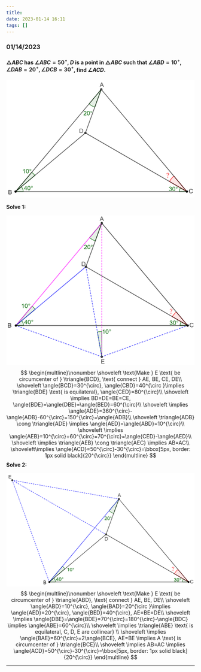 ```yaml
---
title:
date: 2023-01-14 16:11
tags: []
---
```


### 01/14/2023

#### $\triangle{ABC}$ has $\angle{ABC}=50^{\circ}$, $D$ is a point in $\triangle{ABC}$ such that $\angle{ABD}=10^{\circ}, \angle{DAB}=20^{\circ}, \angle{DCB}=30^{\circ}$, find $\angle{ACD}$.

![image-20230114161720898](/assets/images/2023/image-20230114161720898.png)

**Solve 1:**

![image-20230114163420593](/assets/images/2023/image-20230114161807620.png)
$$
\begin{multline}\nonumber
\shoveleft \text{Make } E \text{ be circumcenter of } \triangle{BCD}, \text{ connect } AE, BE, CE, DE\\
\shoveleft \angle{BCD}=30^{\circ}, \angle{CBD}=40^{\circ }\implies \triangle{BDE} \text{ is equilateral}, \angle{CED}=80^{\circ}\\
\shoveleft \implies BD=DE=BE=CE, \angle{BDE}=\angle{DBE}=\angle{BED}=60^{\circ}\\
\shoveleft \implies \angle{ADE}=360^{\circ}-\angle{ADB}-60^{\circ}=150^{\circ}=\angle{ADB}\\
\shoveleft \triangle{ADB} \cong \triangle{ADE} \implies \angle{AED}=\angle{ABD}=10^{\circ}\\
\shoveleft \implies \angle{AEB}=10^{\circ}+60^{\circ}=70^{\circ}=\angle{CED}-\angle{AED}\\
\shoveleft \implies \triangle{AEB} \cong \triangle{AEC} \implies AB=AC\\
\shoveleft\implies \angle{ACD}=50^{\circ}-30^{\circ}=\bbox[5px, border: 1px solid black]{20^{\circ}}
\end{multline}
$$
**Solve 2:**

![image-20230114164042713](/assets/images/2023/image-20230114164042713.png)
$$
\begin{multline}\nonumber
\shoveleft \text{Make } E \text{ be circumcenter of } \triangle{ABD}, \text{ connect } AE, BE, DE\\
\shoveleft \angle{ABD}=10^{\circ}, \angle{BAD}=20^{\circ }\implies \angle{AED}=20^{\circ}, \angle{BED}=40^{\circ}, AE=BE=DE\\
\shoveleft \implies \angle{DBE}=\angle{BDE}=70^{\circ}=180^{\circ}-\angle{BDC} \implies \angle{ABE}=60^{\circ}\\
\shoveleft \implies \triangle{ABE} \text{ is equilateral, C, D, E are collinear} \\
\shoveleft \implies \angle{BAE}=60^{\circ}=2\angle{BCE}, AE=BE \implies A \text{ is circumcenter of } \triangle{BCE}\\
\shoveleft \implies AB=AC \implies \angle{ACD}=50^{\circ}-30^{\circ}=\bbox[5px, border: 1px solid black]{20^{\circ}}
\end{multline}
$$

---

